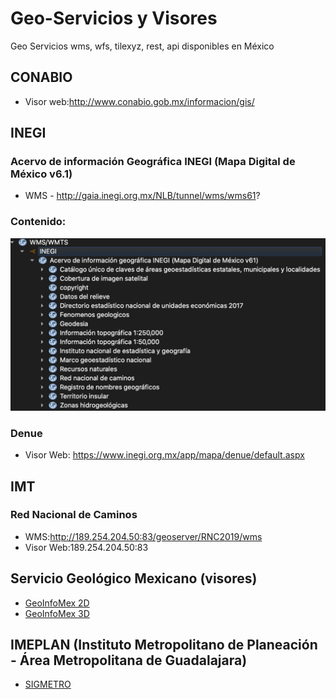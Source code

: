 # Geo-Servicios y Visores
Geo Servicios wms, wfs, tilexyz, rest, api disponibles en México

## CONABIO
* Visor web:http://www.conabio.gob.mx/informacion/gis/

## INEGI
### Acervo de información Geográfica INEGI (Mapa Digital de México v6.1)
* WMS - http://gaia.inegi.org.mx/NLB/tunnel/wms/wms61?

### Contenido:
![Vista previa](imagenes/INEGI.png)

### Denue
* Visor Web: https://www.inegi.org.mx/app/mapa/denue/default.aspx

## IMT
### Red Nacional de Caminos
* WMS:http://189.254.204.50:83/geoserver/RNC2019/wms
* Visor Web:189.254.204.50:83

## Servicio Geológico Mexicano (visores)
* [GeoInfoMex 2D](https://www.sgm.gob.mx/GeoInfoMexGobMx/)
* [GeoInfoMex 3D](https://www.sgm.gob.mx/GeoInfoMex3D/)

## IMEPLAN (Instituto Metropolitano de Planeación - Área Metropolitana de Guadalajara)
* [SIGMETRO](https://sigmetro.imeplan.mx/mapa)

